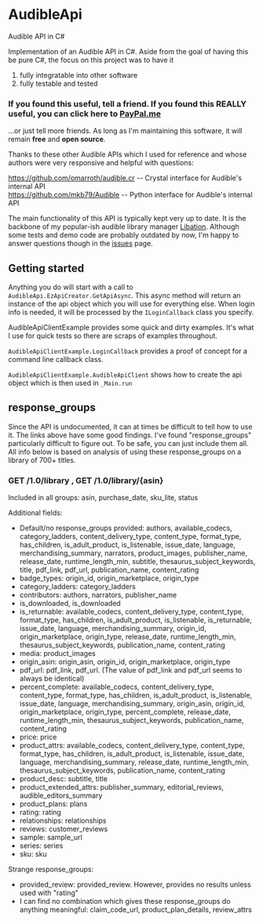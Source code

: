 # AudibleApi
Audible API in C#

Implementation of an Audible API in C#. Aside from the goal of having this be pure C#, the focus on this project was to have it

1) fully integratable into other software
2) fully testable and tested

### If you found this useful, tell a friend. If you found this REALLY useful, you can click here to [PayPal.me](https://paypal.me/mcrackan?locale.x=en_us)
...or just tell more friends. As long as I'm maintaining this software, it will remain **free** and **open source**.

Thanks to these other Audible APIs which I used for reference and whose authors were very responsive and helpful with questions:

https://github.com/omarroth/audible.cr -- Crystal interface for Audible's internal API  
https://github.com/mkb79/Audible -- Python interface for Audible's internal API

The main functionality of this API is typically kept very up to date. It is the backbone of my popular-ish audible library manager [Libation](https://github.com/rmcrackan/Libation). Although some tests and demo code are probably outdated by now, I'm happy to answer questions though in the [issues](https://github.com/rmcrackan/AudibleApi/issues) page.

## Getting started

Anything you do will start with a call to `AudibleApi.EzApiCreator.GetApiAsync`. This async method will return an instance of the api object which you will use for everything else. When login info is needed, it will be processed by the `ILoginCallback` class you specify.

AudibleApiClientExample provides some quick and dirty examples. It's what I use for quick tests so there are scraps of examples throughout.

`AudibleApiClientExample.LoginCallback` provides a proof of concept for a command line callback class.

`AudibleApiClientExample.AudibleApiClient` shows how to create the api object which is then used in `_Main.run`

## response_groups

Since the API is undocumented, it can at times be difficult to tell how to use it. The links above have some good findings. I've found "response_groups" particularly difficult to figure out. To be safe, you can just include them all. All info below is based on analysis of using these response_groups on a library of 700+ titles.

### GET /1.0/library , GET /1.0/library/{asin}

Included in all groups: asin, purchase_date, sku_lite, status

Additional fields:

* Default/no response_groups provided: authors, available_codecs, category_ladders, content_delivery_type, content_type, format_type, has_children, is_adult_product, is_listenable, issue_date, language, merchandising_summary, narrators, product_images, publisher_name, release_date, runtime_length_min, subtitle, thesaurus_subject_keywords, title, pdf_link, pdf_url, publication_name, content_rating
* badge_types: origin_id, origin_marketplace, origin_type
* category_ladders: category_ladders
* contributors: authors, narrators, publisher_name
* is_downloaded, is_downloaded
* is_returnable: available_codecs, content_delivery_type, content_type, format_type, has_children, is_adult_product, is_listenable, is_returnable, issue_date, language, merchandising_summary, origin_id, origin_marketplace, origin_type, release_date, runtime_length_min, thesaurus_subject_keywords, publication_name, content_rating
* media: product_images
* origin_asin: origin_asin, origin_id, origin_marketplace, origin_type
* pdf_url: pdf_link, pdf_url. (The value of pdf_link and pdf_url seems to always be identical)
* percent_complete: available_codecs, content_delivery_type, content_type, format_type, has_children, is_adult_product, is_listenable, issue_date, language, merchandising_summary, origin_asin, origin_id, origin_marketplace, origin_type, percent_complete, release_date, runtime_length_min, thesaurus_subject_keywords, publication_name, content_rating
* price: price
* product_attrs: available_codecs, content_delivery_type, content_type, format_type, has_children, is_adult_product, is_listenable, issue_date, language, merchandising_summary, release_date, runtime_length_min, thesaurus_subject_keywords, publication_name, content_rating
* product_desc: subtitle, title
* product_extended_attrs: publisher_summary, editorial_reviews, audible_editors_summary
* product_plans: plans
* rating: rating
* relationships: relationships
* reviews: customer_reviews
* sample: sample_url
* series: series
* sku: sku

Strange response_groups:

* provided_review: provided_review. However, provides no results unless used with "rating"
* I can find no combination which gives these response_groups do anything meaningful: claim_code_url, product_plan_details, review_attrs
